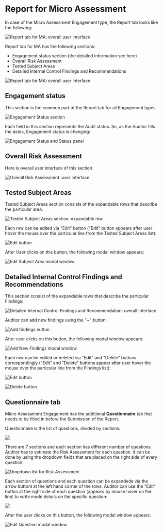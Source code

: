 # Report for Micro Assessment

In case of the Micro Assessment Engagement type, the Report tab looks like the following:

![Report tab for MA: overall user interface](https://blobscdn.gitbook.com/v0/b/gitbook-28427.appspot.com/o/assets%2F-LJxF2RKg63Q700gpAQ8%2F-LKaWKDkPJAjRqVYilvP%2F-LKaYSaEDieEh4YOY7f-%2F62.png?alt=media&token=643f9794-f14b-47a8-8c7b-da8b71f02d33)

Report tab for MA has the following sections:

* Engagement status section \(the detailed information see here\)
* Overall Risk Assessment
* Tested Subject Areas
* Detailed Internal Control Findings and Recommendations



![Report tab for MA: overall user interface](https://blobscdn.gitbook.com/v0/b/gitbook-28427.appspot.com/o/assets%2F-LJxF2RKg63Q700gpAQ8%2F-LKaWKDkPJAjRqVYilvP%2F-LKaYSaEDieEh4YOY7f-%2F62.png?alt=media&token=643f9794-f14b-47a8-8c7b-da8b71f02d33)

## Engagement status

This section is the common part of the Report tab for all Engagement types 

![Engagement Status section](../../../.gitbook/assets/42.png)

Each field in this section represents the Audit status. So, as the Auditor fills the dates, Engagement status is changing:

![Engagement Status and  Status panel](../../../.gitbook/assets/43.png)

## Overall Risk Assessment

  
Here is overall user interface of this section:​

![Overall Risk Assessment: user interface](https://blobscdn.gitbook.com/v0/b/gitbook-28427.appspot.com/o/assets%2F-LJxF2RKg63Q700gpAQ8%2F-LKaWKDkPJAjRqVYilvP%2F-LKaXX19WCMVmeBU9VZK%2F63.png?alt=media&token=c457f771-5ea8-46ca-bc2d-914a1b0a9f65)

## Tested Subject Areas

  
Tested Subject Areas section consists of the expandable rows that describe the particular area.​

![Tested Subject Areas section: expandable row](https://blobscdn.gitbook.com/v0/b/gitbook-28427.appspot.com/o/assets%2F-LJxF2RKg63Q700gpAQ8%2F-LKaWKDkPJAjRqVYilvP%2F-LKaYsznRzLXoZTk_yP-%2F65.png?alt=media&token=270f1f3a-99f8-40d6-b39e-81a46f3f9397)

Each row can be edited via "Edit" button \("Edit" button appears after user hover the mouse over the particular line from the Tested Subject Areas list\):



![Edit button](../../../.gitbook/assets/68.png)

After User clicks on this button, the following modal window appears:

![Edit Subject Area modal window](../../../.gitbook/assets/69.png)

## Detailed Internal Control Findings and Recommendations

This section consist of the expandable rows that describe the particular Findings:

![Detailed Internal Control Findings and Recommendation: overall interface](../../../.gitbook/assets/67.png)

Auditor can add new findings using the "+" button:

![Add findings button](../../../.gitbook/assets/71.png)

After user clicks on this button, the following modal window appears:

![Add New Findings modal window](../../../.gitbook/assets/72.png)

Each row can be edited or deleted via "Edit" and "Delete" buttons correspondingly \("Edit" and "Delete" buttons appear after user hover the mouse over the particular line from the Findings list\):

![Edit button](../../../.gitbook/assets/73.png)

![Delete button](../../../.gitbook/assets/74.png)

##  **Questionnaire** tab

  
Micro Assessment Engagement has the additional **Questionnaire** tab that needs to be filled in before the Submission of the Report. 

Questionnaire is the list of questions, divided by sections:

![](../../../.gitbook/assets/2018-09-18_1625.png)

There are 7 sections and each section has different number of questions. Auditor has to estimate the Risk Assessment for each question. It can be done by using the dropdown fields that are placed on the right side of every question:

![Dropdown list for Risk Assessment](../../../.gitbook/assets/2018-09-18_1627.png)

Each section of questions and each question can be expandede via the arrow buttont at the left hand corner of the rows. Auditor can use the "Edit" button at the right side of each question \(appears by mouse hover on the line\) to write mode details on the specific question:

![](../../../.gitbook/assets/2018-09-18_1633.png)

 After the user clicks on this button, the following modal window appears:

![Edit Question modal window](../../../.gitbook/assets/2018-09-18_1628.png)



